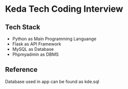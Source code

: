 # Keda Tech Coding Interview

## Tech Stack
- Python as Main Programming Languange
- Flask as API Framework
- MySQL as Database
- Phpmyadmin as DBMS

## Reference
Database used in app can be found as kde.sql
